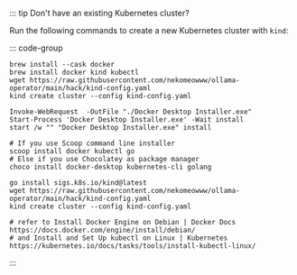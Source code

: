 ::: tip Don't have an existing Kubernetes cluster?

Run the following commands to create a new Kubernetes cluster with `kind`:

::: code-group

```shell [macOS]
brew install --cask docker
brew install docker kind kubectl
wget https://raw.githubusercontent.com/nekomeowww/ollama-operator/main/hack/kind-config.yaml
kind create cluster --config kind-config.yaml
```

```shell [Windows]
Invoke-WebRequest  -OutFile "./Docker Desktop Installer.exe"
Start-Process 'Docker Desktop Installer.exe' -Wait install
start /w "" "Docker Desktop Installer.exe" install

# If you use Scoop command line installer
scoop install docker kubectl go
# Else if you use Chocolatey as package manager
choco install docker-desktop kubernetes-cli golang

go install sigs.k8s.io/kind@latest
wget https://raw.githubusercontent.com/nekomeowww/ollama-operator/main/hack/kind-config.yaml
kind create cluster --config kind-config.yaml
```

```shell [Linux]
# refer to Install Docker Engine on Debian | Docker Docs https://docs.docker.com/engine/install/debian/
# and Install and Set Up kubectl on Linux | Kubernetes https://kubernetes.io/docs/tasks/tools/install-kubectl-linux/
```

:::
